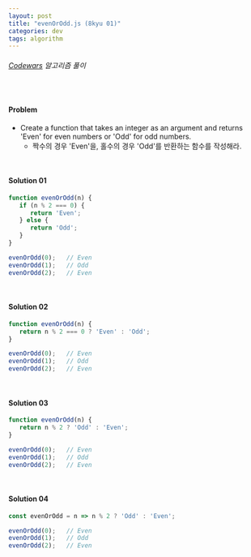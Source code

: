 ```yaml
---
layout: post
title: "evenOrOdd.js (8kyu 01)"
categories: dev
tags: algorithm
---
```


###### [Codewars](https://www.codewars.com) 알고리즘 풀이

<br>

#### Problem

- Create a function that takes an integer as an argument and returns 'Even' for even numbers or 'Odd' for odd numbers.
  - 짝수의 경우 'Even'을, 홀수의 경우 'Odd'를 반환하는 함수를 작성해라.

<br>

#### Solution 01

```js
function evenOrOdd(n) {
   if (n % 2 === 0) {
      return 'Even';
   } else {
      return 'Odd';
   }
}

evenOrOdd(0);	// Even
evenOrOdd(1);	// Odd
evenOrOdd(2);	// Even
```

<br>

#### Solution 02

```js
function evenOrOdd(n) {
   return n % 2 === 0 ? 'Even' : 'Odd';
}

evenOrOdd(0);	// Even
evenOrOdd(1);	// Odd
evenOrOdd(2);	// Even
```

<br>

#### Solution 03

```js
function evenOrOdd(n) {
   return n % 2 ? 'Odd' : 'Even';
}

evenOrOdd(0);	// Even
evenOrOdd(1);	// Odd
evenOrOdd(2);	// Even
```

<br>

#### Solution 04

```js
const evenOrOdd = n => n % 2 ? 'Odd' : 'Even';

evenOrOdd(0);	// Even
evenOrOdd(1);	// Odd
evenOrOdd(2);	// Even
```

<br>

